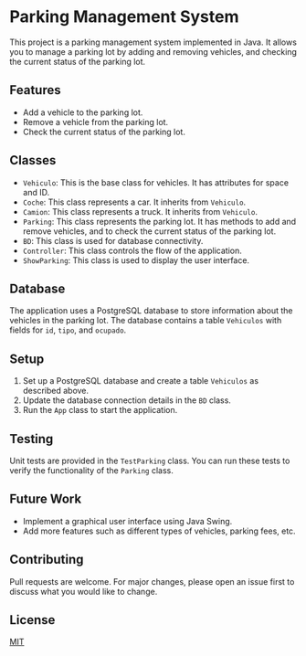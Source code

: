 # Parking Management System

This project is a parking management system implemented in Java. It allows you to manage a parking lot by adding and removing vehicles, and checking the current status of the parking lot.

## Features

- Add a vehicle to the parking lot.
- Remove a vehicle from the parking lot.
- Check the current status of the parking lot.

## Classes

- `Vehiculo`: This is the base class for vehicles. It has attributes for space and ID.
- `Coche`: This class represents a car. It inherits from `Vehiculo`.
- `Camion`: This class represents a truck. It inherits from `Vehiculo`.
- `Parking`: This class represents the parking lot. It has methods to add and remove vehicles, and to check the current status of the parking lot.
- `BD`: This class is used for database connectivity.
- `Controller`: This class controls the flow of the application.
- `ShowParking`: This class is used to display the user interface.

## Database

The application uses a PostgreSQL database to store information about the vehicles in the parking lot. The database contains a table `Vehiculos` with fields for `id`, `tipo`, and `ocupado`.

## Setup

1. Set up a PostgreSQL database and create a table `Vehiculos` as described above.
2. Update the database connection details in the `BD` class.
3. Run the `App` class to start the application.

## Testing

Unit tests are provided in the `TestParking` class. You can run these tests to verify the functionality of the `Parking` class.

## Future Work

- Implement a graphical user interface using Java Swing.
- Add more features such as different types of vehicles, parking fees, etc.

## Contributing

Pull requests are welcome. For major changes, please open an issue first to discuss what you would like to change.

## License

[MIT](https://choosealicense.com/licenses/mit/)
